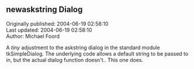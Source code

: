 ## newaskstring Dialog  
Originally published: 2004-06-19 02:58:10  
Last updated: 2004-06-19 02:58:10  
Author: Michael Foord  
  
A *tiny* adjustment to the askstring dialog in the standard module tkSimpleDialog. The underlying code allows a default string to be passed to in, but the actual dialog function doesn't.. This one does.